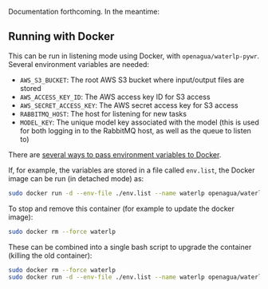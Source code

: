 Documentation forthcoming. In the meantime:

## Running with Docker

This can be run in listening mode using Docker, with `openagua/waterlp-pywr`. Several environment variables are needed:

* `AWS_S3_BUCKET`: The root AWS S3 bucket where input/output files are stored
* `AWS_ACCESS_KEY_ID`: The AWS access key ID for S3 access
* `AWS_SECRET_ACCESS_KEY`: The AWS secret access key for S3 access
* `RABBITMQ_HOST`: The host for listening for new tasks
* `MODEL_KEY`: The unique model key associated with the model (this is used for both logging in to the RabbitMQ host, as well as the queue to listen to)

There are [several ways to pass environment variables to Docker](https://docs.docker.com/engine/reference/commandline/run/#set-environment-variables--e---env---env-file).

If, for example, the variables are stored in a file called `env.list`, the Docker image can be run (in detached mode) as:
```bash
sudo docker run -d --env-file ./env.list --name waterlp openagua/waterlp-pywr
```

To stop and remove this container (for example to update the docker image):
```bash
sudo docker rm --force waterlp
```

These can be combined into a single bash script to upgrade the container (killing the old container):

```bash
sudo docker rm --force waterlp
sudo docker run -d --env-file ./env.list --name waterlp openagua/waterlp-pywr
```